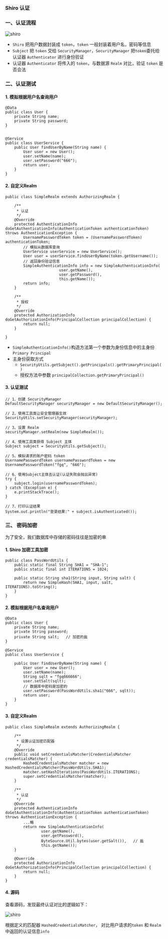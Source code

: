 ###  Shiro 认证
### 一、认证流程
![shiro](https://fgq233.github.io/imgs/java/shiro2.png)
* `Shiro` 把用户数据封装成 `token`，`token` 一般封装着用户名，密码等信息
* `Subject` 把 `token` 交给 `SecurityManager`，`SecurityManager` 把`token`委托给认证器
`Authenticator` 进行身份验证
* 认证器 `Authenticator` 将传入的 `token`，与数据源 `Realm` 对比，验证 `token` 是否合法


### 二、认证测试
#### 1. 模拟根据用户名查询用户
```
@Data
public class User {
    private String name;
    private String password;
}


@Service
public class UserService {
    public User findUserByName(String name) {
        User user = new User();
        user.setName(name);
        user.setPassword("666");
        return user;
    }
}
```

#### 2. 自定义Realm
```
public class SimpleRealm extends AuthorizingRealm {

    /**
     * 认证
     */
    @Override
    protected AuthenticationInfo doGetAuthenticationInfo(AuthenticationToken authenticationToken) throws AuthenticationException {
        UsernamePasswordToken token = (UsernamePasswordToken) authenticationToken;
        // 模拟从数据库查询
        UserService userService = new UserService();
        User user = userService.findUserByName(token.getUsername());
        // 返回身份验证信息
        SimpleAuthenticationInfo info = new SimpleAuthenticationInfo(
                        user.getName(), 
                        user.getPassword(), 
                        this.getName());
        return info;
    }

    /**
     * 授权
     */
    @Override
    protected AuthorizationInfo doGetAuthorizationInfo(PrincipalCollection principalCollection) {
        return null;
    }

}
```

* `SimpleAuthenticationInfo()`构造方法第一个参数为身份信息中的主身份 `Primary Principal`
* 主身份获取方式
    * `SecurityUtils.getSubject().getPrincipals().getPrimaryPrincipal()`
    *  授权方法中参数 `principalCollection.getPrimaryPrincipal()`


#### 3. 认证测试
```
// 1、创建 SecurityManager
DefaultSecurityManager securityManager = new DefaultSecurityManager();

// 2、使用工具类让安全管理器生效
SecurityUtils.setSecurityManager(securityManager);

// 3、设置 Realm
securityManager.setRealm(new SimpleRealm());

// 4、使用工具类获得 Subject 主体
Subject subject = SecurityUtils.getSubject();

// 5、模拟请求的账户密码 token
UsernamePasswordToken usernamePasswordToken = new UsernamePasswordToken("fgq", "666");

// 6、使用Subject主体去认证(认证失败会抛出异常)
try {
    subject.login(usernamePasswordToken);
} catch (Exception e) {
    e.printStackTrace();
}

// 7、打印认证结果
System.out.println("登录结果:" + subject.isAuthenticated());
```




### 三、 密码加密
为了安全，我们数据库中存储的密码往往是加密的串

#### 1. Shiro 加密工具加密
```
public class PassWordUtils {
    public static final String SHA1 = "SHA-1";
    public static final int ITERATIONS = 1024;

    public static String sha1(String input, String salt) {
        return new SimpleHash(SHA1, input, salt, ITERATIONS).toString();
    }
}
```


#### 2. 模拟根据用户名查询用户
```
@Data
public class User {
    private String name;
    private String password;
    private String salt;   // 加密的盐
}

@Service
public class UserService {

    public User findUserByName(String name) {
        User user = new User();
        user.setName(name);
        String sqlt = "fgq666666";
        user.setSalt(sqlt);
        // 数据库中密码是加密的
        user.setPassword(PassWordUtils.sha1("666", sqlt));
        return user;
    }
}
```



#### 3. 自定义Realm
```
public class SimpleRealm extends AuthorizingRealm {

    /**
     * 设置认证加密匹配器
     */
    @Override
    public void setCredentialsMatcher(CredentialsMatcher credentialsMatcher) {
        HashedCredentialsMatcher matcher = new HashedCredentialsMatcher(PassWordUtils.SHA1);
        matcher.setHashIterations(PassWordUtils.ITERATIONS);
        super.setCredentialsMatcher(matcher);
    }

    /**
     * 认证
     */
    @Override
    protected AuthenticationInfo doGetAuthenticationInfo(AuthenticationToken authenticationToken) throws AuthenticationException {
        ...略
        return new SimpleAuthenticationInfo(
                user.getName(),
                user.getPassword(),
                ByteSource.Util.bytes(user.getSalt()),   // 盐
                this.getName());
    }

    @Override
    protected AuthorizationInfo doGetAuthorizationInfo(PrincipalCollection principalCollection) {
        return null;
    }
}
```

#### 4. 源码
查看源码，发现最终认证对比的逻辑如下：

![shiro](https://fgq233.github.io/imgs/java/shiro4.png)

根据定义的匹配器 `HashedCredentialsMatcher`，
对比用户请求的`token` 和 `Realm` 中返回的认证信息`info`